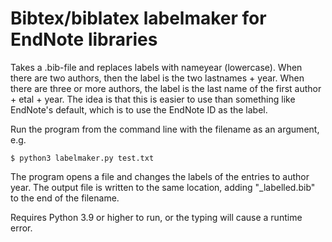 # Bibtex/biblatex labelmaker for EndNote libraries
Takes a .bib-file and replaces labels with nameyear (lowercase). When there are two authors, then the label is the two lastnames + year. When there are three or more authors, the label is the last name of the first author + etal + year.
The idea is that this is easier to use than something like EndNote's default, which is to use the EndNote ID as the label.

Run the program from the command line with the filename as an argument, e.g.

`$ python3 labelmaker.py test.txt`

The program opens a file and changes the labels of the entries to author year.
The output file is written to the same location, adding "_labelled.bib" to the end of the filename.

Requires Python 3.9 or higher to run, or the typing will cause a runtime error.
